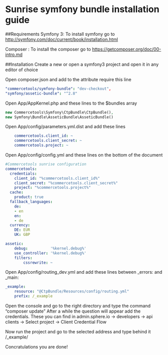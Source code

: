 # Sunrise symfony bundle installation guide

##Requirements
Symfony 3:
To install symfony go to http://symfony.com/doc/current/book/installation.html 

Composer :
To install the composer go to https://getcomposer.org/doc/00-intro.md

##Installation
Create a new or open a symfony3 project and open it in any editor of choice



Open composer.json and add to the attribute require this line

```yaml
"commercetools/symfony-bundle": "dev-checkout",
"symfony/assetic-bundle": "^2.8" 
```
Open App/AppKernel.php and these lines to the $bundles array
```php
new Commercetools\Symfony\CtpBundle\CtpBundle(),
new Symfony\Bundle\AsseticBundle\AsseticBundle()
```
Open App/config/parameters.yml.dist and add these lines 
```yaml	
    commercetools.client_id: ~
    commercetools.client_secret: ~
    commercetools.project: ~
```
Open App/config/config.yml and these lines on the bottom of the document
```yaml	
#Commercetools sunrise configuration
commercetools:
  credentials:
    client_id: "%commercetools.client_id%"
    client_secret: "%commercetools.client_secret%"
    project: "%commercetools.project%"
  cache:
    product: true
  fallback_languages:
    de:
    - en
    en:
    - de
  currency:
    DE: EUR
    UK: GBP

assetic:
    debug:          '%kernel.debug%'
    use_controller: '%kernel.debug%'
    filters:
        cssrewrite: ~

```

Open App/config/routing_dev.yml and add these lines between _errors: and _main: 
```yml
_example:
    resource: "@CtpBundle/Resources/config/routing.yml"
    prefix: /_example
```

Open the console and go to the right directory and type the command “composer update” After a while the question will appear add the credentials. 
These you can find in admin.sphere.io -> developers -> api clients -> Select project -> Client Credential Flow

Now run the project and go to the selected address and type behind it /_example/ 

Concratulations you are done!
